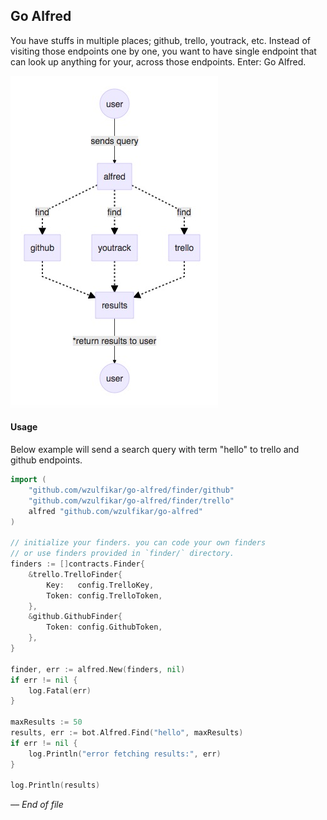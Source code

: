 ## Go Alfred

You have stuffs in multiple places; github, trello, youtrack, etc. Instead of visiting those endpoints one by one, you want to have single endpoint that can look up anything for your, across those endpoints. Enter: Go Alfred.

![](alfred-graph.jpg)

#### Usage

Below example will send a search query with term "hello" to trello and github endpoints.

```go
import (
    "github.com/wzulfikar/go-alfred/finder/github"
    "github.com/wzulfikar/go-alfred/finder/trello"
    alfred "github.com/wzulfikar/go-alfred"
)
	
// initialize your finders. you can code your own finders
// or use finders provided in `finder/` directory.
finders := []contracts.Finder{
	&trello.TrelloFinder{
		Key:   config.TrelloKey,
		Token: config.TrelloToken,
	},
	&github.GithubFinder{
		Token: config.GithubToken,
	},
}

finder, err := alfred.New(finders, nil)
if err != nil {
	log.Fatal(err)
}

maxResults := 50
results, err := bot.Alfred.Find("hello", maxResults)
if err != nil {
	log.Println("error fetching results:", err)
}

log.Println(results)
```

*–– End of file*
